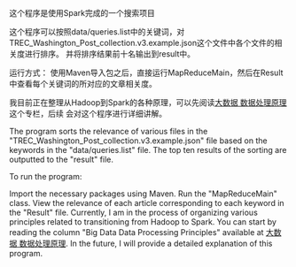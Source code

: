 这个程序是使用Spark完成的一个搜索项目

这个程序可以按照data/queries.list中的关键词，对TREC_Washington_Post_collection.v3.example.json这个文件中各个文件的相关度进行排序。
并将排序结果前十名输出到result中。

运行方式：
使用Maven导入包之后，直接运行MapReduceMain，然后在Result中查看每个关键词的所对应的文章相关度。

我目前正在整理从Hadoop到Spark的各种原理，可以先阅读[大数据 数据处理原理](https://juejin.cn/column/7238519458624716861)这个专栏，后续
会对这个程序进行详细讲解。



The program sorts the relevance of various files in the "TREC_Washington_Post_collection.v3.example.json" file based on the keywords in the "data/queries.list" file. The top ten results of the sorting are outputted to the "result" file.

To run the program:

Import the necessary packages using Maven.
Run the "MapReduceMain" class.
View the relevance of each article corresponding to each keyword in the "Result" file.
Currently, I am in the process of organizing various principles related to transitioning from Hadoop to Spark. You can start by reading the column "Big Data Data Processing Principles"  available at [大数据 数据处理原理](https://juejin.cn/column/7238519458624716861). In the future, I will provide a detailed explanation of this program.


